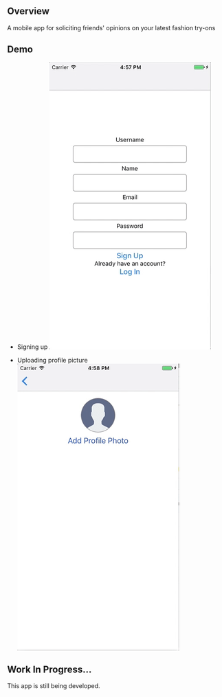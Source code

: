 ## Overview
A mobile app for soliciting friends' opinions on your latest fashion try-ons

## Demo

* Signing up
![Alt text](/src/assets/20170413_dresscode_signup.gif)

* Uploading profile picture
![Alt text](/src/assets/20170413_dresscode_signup_2.gif)

## Work In Progress...
This app is still being developed.
